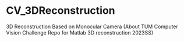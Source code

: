 # CV_3DReconstruction
3D Reconstruction Based on Monocular Camera (About TUM Computer Vision Challenge Repo for Matlab 3D reconstruction 2023SS)
